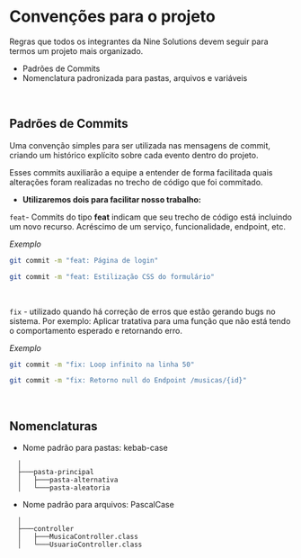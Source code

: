 
# Convenções para o projeto

Regras que todos os integrantes da Nine Solutions devem seguir para termos um projeto mais organizado.

- Padrões de Commits
- Nomenclatura padronizada para pastas, arquivos e variáveis

<br>

## Padrões de Commits
Uma convenção simples para ser utilizada nas mensagens de commit, criando um histórico explícito sobre cada evento dentro do projeto.

Esses commits auxiliarão a equipe a entender de forma facilitada quais alterações foram realizadas no trecho de código que foi commitado.

- **Utilizaremos dois para facilitar nosso trabalho:**

``feat``- Commits do tipo **feat** indicam que seu trecho de código está incluindo um novo recurso. Acréscimo de um serviço, funcionalidade, endpoint, etc.

*Exemplo*
```bash
git commit -m "feat: Página de login"
```
```bash
git commit -m "feat: Estilização CSS do formulário"
```

<br>

``fix`` - utilizado quando há correção de erros que estão gerando bugs no sistema. Por exemplo: Aplicar tratativa para uma função que não está tendo o comportamento esperado e retornando erro.

*Exemplo*
```bash
git commit -m "fix: Loop infinito na linha 50"
```
```bash
git commit -m "fix: Retorno null do Endpoint /musicas/{id}"
```

<br>

## Nomenclaturas

- Nome padrão para pastas: kebab-case
```
  │
  ├───pasta-principal
  │   ├───pasta-alternativa
  │   └───pasta-aleatoria
```


- Nome padrão para arquivos: PascalCase
```
  │
  ├───controller
  │   ├───MusicaController.class
  │   └───UsuarioController.class
```


